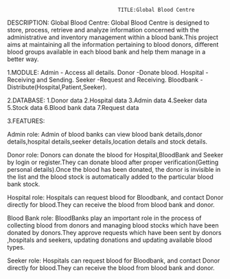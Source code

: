 										TITLE:Global Blood Centre

DESCRIPTION:
Global Blood Centre:
	Global Blood Centre is designed to store, process, retrieve and analyze information concerned with the administrative and inventory management within a blood bank.This project aims at maintaining all the information pertaining to blood donors, different blood groups available in each blood bank and help them manage in a better way.

1.MODULE:
       Admin      - Access all details.
	 Donor	-Donate blood.
	 Hospital	-Receiving and Sending.
 	 Seeker	-Request and Receiving.
	 Bloodbank	-Distribute(Hospital,Patient,Seeker).

2.DATABASE:
	 1.Donor data
	 2.Hospital data
	 3.Admin data
 	 4.Seeker data
	 5.Stock data
	 6.Blood bank data
	 7.Request data

3.FEATURES:

Admin role:
	Admin of blood banks can view blood bank details,donor details,hospital details,seeker details,location details and stock details.

Donor role:
	Donors can donate the blood for Hospital,BloodBank and Seeker by login or register.They can donate blood after proper verification(Getting personal details).Once the blood has been donated, the donor is  invisible  in the list and the blood stock is automatically added to the particular blood bank stock.

Hospital role:
	Hospitals can request blood for Bloodbank, and contact Donor directly for blood.They can receive the blood from blood bank and donor.

Blood Bank role:
	BloodBanks play an important role in the process of collecting blood from donors and managing blood stocks which have been donated by donors.They approve requests which have been sent by donors ,hospitals and seekers, updating donations and updating available blood types.

Seeker role:
	Hospitals can request blood for Bloodbank, and contact Donor directly for blood.They can receive the blood from blood bank and donor.


